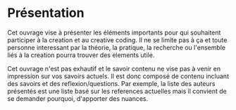 # Présentation
  
Cet ouvrage vise à présenter les éléments importants pour qui souhaitent participer à la creation et au creative coding.
Il ne se limite pas à ça et toute personne interessant par la théorie, la pratique, la recherche ou l'ensemble liés à la creation pourra trouver des elements utile.

Cet ouvrage n'est pas exhautif et le savoir contenu ne vise pas à venir en impression sur vos savoirs actuels.
Il est donc composé de contenu incluant des savoirs et des reflexion/questions.
Par exemple, la liste des auteurs présentés est une liste basé sur les references actuelles mais il convient de se demander pourquoi, d'apporter des nuances.
